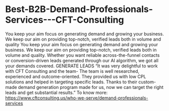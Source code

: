 # Best-B2B-Demand-Professionals-Services---CFT-Consulting
You keep your aim focus on generating demand and growing your business. We keep our aim on providing top-notch, verified leads both in volume and quality  You keep your aim focus on generating demand and growing your business. We keep our aim on providing top-notch, verified leads both in volume and quality. Whether you want reliable across-the-funnel contacts or conversion-driven leads generated through our AI algorithm, we got all your demands covered.  GENERATE LEADS  “It was very delightful to work with CFT Consulting and the team- The team is well researched, experienced and outcome-oriented. They provided us with low CPL solutions and helped in targeting specific leads. Thanks to their custom-made demand generation program made for us, now we can target the right leads and get substantial results.” To know more: https://www.cftconsulting.us/who-we-serve/demand-professionals-services
